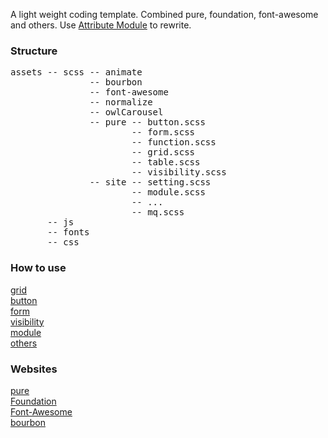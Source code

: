 A light weight coding template.
Combined pure, foundation, font-awesome and others.
Use <a href="http://glenmaddern.com/articles/introducing-am-css">Attribute Module</a> to rewrite.
<h3>Structure</h3>
<pre>
assets -- scss -- animate
               -- bourbon
               -- font-awesome
               -- normalize
               -- owlCarousel
               -- pure -- button.scss
                       -- form.scss
                       -- function.scss
                       -- grid.scss
                       -- table.scss
                       -- visibility.scss
               -- site -- setting.scss
                       -- module.scss
                       -- ...
                       -- mq.scss
       -- js
       -- fonts
       -- css
</pre>
<h3>How to use</h3>
<a target="_blank" href="http://designdev.christianpost.com/learn/new/tests/grid.php">grid</a> <br>
<a target="_blank" href="http://designdev.christianpost.com/learn/new/tests/button.php">button</a> <br>
<a target="_blank" href="http://designdev.christianpost.com/learn/new/tests/form.php">form</a> <br>
<a target="_blank" href="http://designdev.christianpost.com/learn/new/tests/visibility.php">visibility</a> <br>
<a target="_blank" href="http://designdev.christianpost.com/learn/new/tests/module.php">module</a> <br>
<a target="_blank" href="http://designdev.christianpost.com/learn/new/tests/module.php">others</a>

<h3>Websites</h3>
<a target="_blank" href="http://purecss.io/">pure</a> <br>
<a target="_blank" href="http://foundation.zurb.com/docs/">Foundation</a> <br>
<a target="_blank" href="http://fortawesome.github.io/Font-Awesome/icons/">Font-Awesome</a> <br>
<a target="_blank" href="http://bourbon.io/docs/">bourbon</a> <br>

